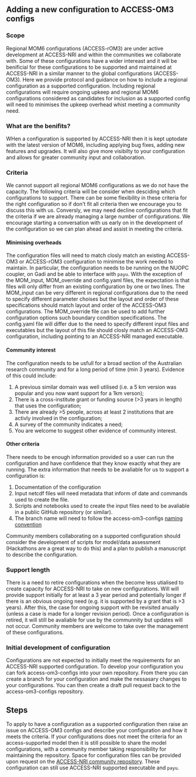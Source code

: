 ## Adding a new configuration to ACCESS-OM3 configs 

### Scope
Regional MOM6 configurations (ACCESS-rOM3) are under active development at ACCESS-NRI and within the communities we collaborate with. Some of these configurations have a wider intereast and it will be benificial for these configurations to be supported and maintained at ACCESS-NRI in a similar manner to the global configurations (ACCESS-OM3). Here we provide protocol and guidance on how to include a regional configuration as a supported configuration. Including regional configurations will require ongoing upkeep and regional MOM6 configurations considered as candidates for inclusion as a supported config will need to minimises the upkeep overhead whist meeting a community need.

### What are the benifits?
WHen a configuration is supported by ACCESS-NRI then it is kept uptodate with the latest version of MOM6, including applying bug fixes, adding new features and upgrades. It will also give more visibilty to your configuration and allows for greater community input and collaboration.

### Criteria
We cannot support all regional MOM6 configurations as we do not have the capacity. The following criteria will be consider when desciding which configurations to support. There can be some flexibility in these criteria for the right configuration so if don't fit all criteria then we encourage you to discuss this with us. Conversly, we may need decline configurations that fit the criteria if we are already managing a large number of configurations. We encourage starting a conversation with us early on in the development of the configuration so we can plan ahead and assist in meeting the criteria.

#### Minimising overheads
The configuration files will need to match closly match an existing ACCESS-OM3 or ACCESS-rOM3 configuration to minimise the work needed to maintain. In particular, the configuration needs to be running on the NUOPC coupler, on Gadi and be able to interface with `payu`. With the exception of the MOM_input, MOM_override and config.yaml files, the expectation is that files will only differ from an existing configuration by one or two lines. The MOM_input can be very different in regional configurations due to the need to specify different parameter choises but the layout and order of these specifications should match layout and order of the ACCESS-OM3 configurations. The MOM_override file can be used to add further configuration options such boundary condition specifications. The config.yaml file will differ due to the need to specify different input files and executables but the layout of this file should closly match an ACCESS-OM3 configuration, including pointing to an ACCESS-NRI managed executable.  

#### Community interest
The configuration needs to be usfull for a broad section of the Australian research community and for a long period of time (min 3 years). Evidence of this could include:

   1. A previous similar domain was well utilised (i.e. a 5 km version was popular and you now want support for a 1km verson);
   2. There is a cross-institute grant or funding source (>3 years in length) that uses the configuration;
   3. There are already >5 people, across at least 2 institutions that are activly involved in the configuration;
   4. A survey of the community indicates a need;
   5. You are welcome to suggest other evidence of community interest.

#### Other criteria
There needs to be enough information provided so a user can run the configuration and have confidence that they know exactly what they are running. The extra information that needs to be avaliable for us to support a configuration is:

1. Documentation of the configuration
2. Input netcdf files will need metadata that inform of date and commands used to create the file.
3. Scripts and notebooks used to create the input files need to be avaliable in a public GitHub repository (or similar).
4. The branch name will need to follow the access-om3-configs [naming convention](https://github.com/ACCESS-NRI/access-om3-configs?tab=readme-ov-file#repository-structure)

Community members collaborating on a supported configuration should consider the development of scripts for model/data assessment (Hackathons are a great way to do this) and a plan to publish a manuscript to describe the configuration.

### Support length
There is a need to retire configurations when the become less utialised to create capacity for ACCESS-NRI to take on new configurations. 
Will will provide support initially for at least a 3 year period and potentially longer if there is an obvious ongoing need (e.g. it is supported by a grant that is >3 years). After this, the case for ongoing support with be revisited anually (unless a case is made for a longer revision period). Once a configuration is retired, it will still be avaliable for use by the communnity but updates will not occur. Community members are welcome to take over the management of these configurations. 

### Initial development of configuration
Configurations are not expected to initially meet the requirements for an ACCESS-NRI supported configuration. To develop your configuration you can fork access-om3-configs into your own repository. From there you can create a branch for your configuration and make the nessasary changes to your configurations. You can then create a draft pull request back to the access-om3-configs repository.

## Steps
To apply to have a configuration as a supported configuration then raise an issue on ACCESS-OM3 configs and describe your configuration and how it meets the criteria.
If your configurations does not meet the criteria for an access-supported model then it is still possible to share the model configurations, with a community member taking responsibility for maintaining the repository. Space for configuration files can be provided upon request on the [ACCESS-NRI community repository](https://github.com/ACCESS-Community-Hub). These configuration can still use ACCESS-NRI supported executable and `payu`.

